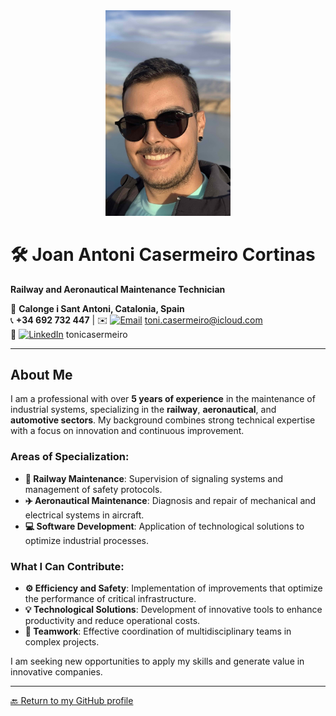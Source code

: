 <div align="center">
  <img src="https://github.com/tonicasermeiro/Pictures/blob/30f4002819d959e5758da11186aa5267112f7f0a/IMG_1324_Nero%20AI_Compress_High.jpeg?raw=true" alt="Professional Photo" width="200px">
</div>

# 🛠️ **Joan Antoni Casermeiro Cortinas**  
**Railway and Aeronautical Maintenance Technician**  

📍 **Calonge i Sant Antoni, Catalonia, Spain**  
📞 **+34 692 732 447** | ✉️ [![Email](https://img.shields.io/badge/Email-0078D4?style=flat&logo=apple&logoColor=white)](mailto:toni.casermeiro@icloud.com) toni.casermeiro@icloud.com  
🔗 [![LinkedIn](https://img.shields.io/badge/LinkedIn-0077B5?style=flat&logo=linkedin&logoColor=white)](https://www.linkedin.com/in/tonicasermeiro) tonicasermeiro

---

## **About Me**  
I am a professional with over **5 years of experience** in the maintenance of industrial systems, specializing in the **railway**, **aeronautical**, and **automotive sectors**. My background combines strong technical expertise with a focus on innovation and continuous improvement.

### **Areas of Specialization**:
- **🚆 Railway Maintenance**: Supervision of signaling systems and management of safety protocols.
- **✈️ Aeronautical Maintenance**: Diagnosis and repair of mechanical and electrical systems in aircraft.
- **💻 Software Development**: Application of technological solutions to optimize industrial processes.

### **What I Can Contribute**:
- **⚙️ Efficiency and Safety**: Implementation of improvements that optimize the performance of critical infrastructure.
- **💡 Technological Solutions**: Development of innovative tools to enhance productivity and reduce operational costs.
- **🤝 Teamwork**: Effective coordination of multidisciplinary teams in complex projects.

I am seeking new opportunities to apply my skills and generate value in innovative companies.

---

[🔙 Return to my GitHub profile](https://github.com/tonicasermeiro)